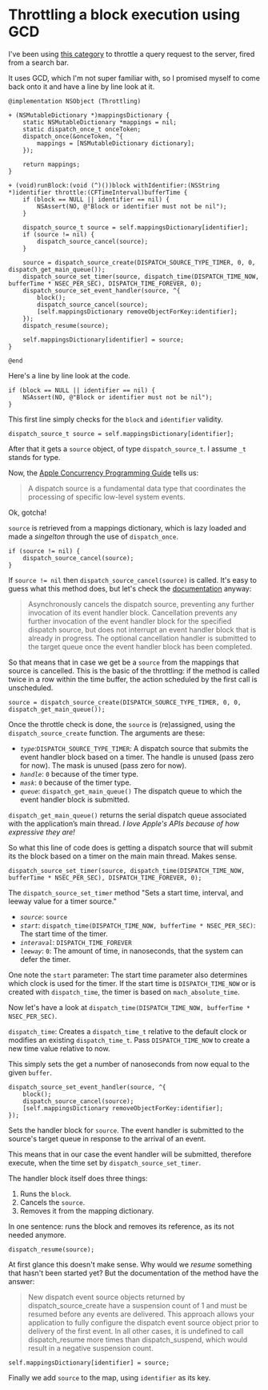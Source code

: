 # Throttling a block execution using GCD

I've been using [this category](https://gist.github.com/jwilling/6012128) to throttle a query request to the server, fired from a search bar.

It uses GCD, which I'm not super familiar with, so I promised myself to come back onto it and have a line by line look at it.

```objc
@implementation NSObject (Throttling)

+ (NSMutableDictionary *)mappingsDictionary {
    static NSMutableDictionary *mappings = nil;
    static dispatch_once_t onceToken;
    dispatch_once(&onceToken, ^{
        mappings = [NSMutableDictionary dictionary];
    });

    return mappings;
}

+ (void)runBlock:(void (^)())block withIdentifier:(NSString *)identifier throttle:(CFTimeInterval)bufferTime {
    if (block == NULL || identifier == nil) {
        NSAssert(NO, @"Block or identifier must not be nil");
    }

    dispatch_source_t source = self.mappingsDictionary[identifier];
    if (source != nil) {
        dispatch_source_cancel(source);
    }

    source = dispatch_source_create(DISPATCH_SOURCE_TYPE_TIMER, 0, 0, dispatch_get_main_queue());
    dispatch_source_set_timer(source, dispatch_time(DISPATCH_TIME_NOW, bufferTime * NSEC_PER_SEC), DISPATCH_TIME_FOREVER, 0);
    dispatch_source_set_event_handler(source, ^{
        block();
        dispatch_source_cancel(source);
        [self.mappingsDictionary removeObjectForKey:identifier];
    });
    dispatch_resume(source);

    self.mappingsDictionary[identifier] = source;
}

@end
```

Here's a line by line look at the code.

```objc
if (block == NULL || identifier == nil) {
    NSAssert(NO, @"Block or identifier must not be nil");
}
```

This first line simply checks for the `block` and `identifier` validity.

```objc
dispatch_source_t source = self.mappingsDictionary[identifier];
```

After that it gets a `source` object, of type `dispatch_source_t`. I assume `_t` stands for type.

Now, the [Apple Concurrency Programming Guide](https://developer.apple.com/library/ios/documentation/General/Conceptual/ConcurrencyProgrammingGuide/GCDWorkQueues/GCDWorkQueues.html) tells us:

> A dispatch source is a fundamental data type that coordinates the processing of specific low-level system events.

Ok, gotcha!

`source` is retrieved from a mappings dictionary, which is lazy loaded and made a _singelton_ through the use of `dispatch_once`.

```objc
if (source != nil) {
    dispatch_source_cancel(source);
}
```

If `source != nil` then `dispatch_source_cancel(source)` is called. It's easy to guess what this method does, but let's check the [documentation](https://developer.apple.com/library/ios/documentation/Performance/Reference/GCD_libdispatch_Ref/index.html#//apple_ref/c/func/dispatch_source_cancel) anyway:

> Asynchronously cancels the dispatch source, preventing any further invocation of its event handler block. Cancellation prevents any further invocation of the event handler block for the specified dispatch source, but does not interrupt an event handler block that is already in progress. The optional cancellation handler is submitted to the target queue once the event handler block has been completed.

So that means that in case we get be a `source` from the mappings that source is cancelled.
This is the basic of the throttling: if the method is called twice in a row within the time buffer, the action scheduled by the first call is unscheduled.

```objc
source = dispatch_source_create(DISPATCH_SOURCE_TYPE_TIMER, 0, 0, dispatch_get_main_queue());
```

Once the throttle check is done, the `source` is (re)assigned, using the `dispatch_source_create` function. The arguments are these:

* _`type`_:`DISPATCH_SOURCE_TYPE_TIMER`: A dispatch source that submits the event handler block based on a timer. The handle is unused (pass zero for now). The mask is unused (pass zero for now).
* _`handle`_: `0` because of the timer type.
* _`mask`_: `0` because of the timer type.
* _`queue`_: `dispatch_get_main_queue()` The dispatch queue to which the event handler block is submitted.

`dispatch_get_main_queue()` returns the serial dispatch queue associated with the application’s main thread. _I love Apple's APIs because of how expressive they are!_

So what this line of code does is getting a dispatch source that will submit its the block based on a timer on the main main thread. Makes sense.

```objc
dispatch_source_set_timer(source, dispatch_time(DISPATCH_TIME_NOW, bufferTime * NSEC_PER_SEC), DISPATCH_TIME_FOREVER, 0);
```

The `dispatch_source_set_timer` method "Sets a start time, interval, and leeway value for a timer source."

* _`source`_: `source`
* _`start`_: `dispatch_time(DISPATCH_TIME_NOW, bufferTime * NSEC_PER_SEC)`: The start time of the timer. 
* _`interaval`_: `DISPATCH_TIME_FOREVER`
* _`leeway`_: `0`: The amount of time, in nanoseconds, that the system can defer the timer.

One note the `start` parameter: The start time parameter also determines which clock is used for the timer. If the start time is `DISPATCH_TIME_NOW` or is created with `dispatch_time`, the timer is based on `mach_absolute_time`.

Now let's have a look at `dispatch_time(DISPATCH_TIME_NOW, bufferTime * NSEC_PER_SEC)`.

`dispatch_time`: Creates a `dispatch_time_t` relative to the default clock or modifies an existing `dispatch_time_t`. Pass `DISPATCH_TIME_NOW` to create a new time value relative to now.

This simply sets the get a number of nanoseconds from now equal to the given `buffer`.

```objc
dispatch_source_set_event_handler(source, ^{
    block();
    dispatch_source_cancel(source);
    [self.mappingsDictionary removeObjectForKey:identifier];
});
```

Sets the handler block for `source`. The event handler is submitted to the source's target queue in response to the arrival of an event.

This means that in our case the event handler will be submitted, therefore execute, when the time set by `dispatch_source_set_timer`.

The handler block itself does three things:

1. Runs the `block`.
2. Cancels the `source`.
3. Removes it from the mapping dictionary.

In one sentence: runs the block and removes its reference, as its not needed anymore.

```objc
dispatch_resume(source);
```

At first glance this doesn't make sense. Why would we _resume_ something that hasn't been started yet? But the documentation of the method have the answer:

> New dispatch event source objects returned by dispatch_source_create have a suspension count of 1 and must be resumed before any events are delivered. This approach allows your application to fully configure the dispatch event source object prior to delivery of the first event. In all other cases, it is undefined to call dispatch_resume more times than dispatch_suspend, which would result in a negative suspension count.

```objc
self.mappingsDictionary[identifier] = source;
```

Finally we add `source` to the map, using `identifier` as its key.